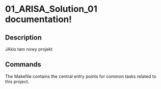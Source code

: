# 01_ARISA_Solution_01 documentation!

## Description

JAkis tam nowy projekt

## Commands

The Makefile contains the central entry points for common tasks related to this project.


